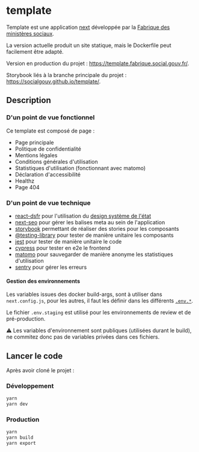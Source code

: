 # template

Template est une application [next](https://nextjs.org/) développée par la [Fabrique des ministères sociaux](https://www.fabrique.social.gouv.fr/).

La version actuelle produit un site statique, mais le Dockerfile peut facilement être adapté.

Version en production du projet : <https://template.fabrique.social.gouv.fr/>.

Storybook liés à la branche principale du projet : <https://socialgouv.github.io/template/>.

## Description

### D'un point de vue fonctionnel

Ce template est composé de page :

- Page principale
- Politique de confidentialité
- Mentions légales
- Conditions générales d'utilisation
- Statistiques d'utilisation (fonctionnant avec matomo)
- Déclaration d'accessibilité
- Healthz
- Page 404

### D'un point de vue technique

- [react-dsfr](https://dataesr.github.io/react-dsfr/) pour l'utilisation du [design système de l'état](https://www.systeme-de-design.gouv.fr/)
- [next-seo](https://github.com/garmeeh/next-seo) pour gérer les balises meta au sein de l'application
- [storybook](https://storybook.js.org/) permettant de réaliser des stories pour les composants
- [@testing-library](https://testing-library.com/) pour tester de manière unitaire les composants
- [jest](https://jestjs.io/) pour tester de manière unitaire le code
- [cypress](https://www.cypress.io/) pour tester en e2e le frontend
- [matomo](https://matomo.org/) pour sauvegarder de manière anonyme les statistiques d'utilisation
- [sentry](https://sentry.io/) pour gérer les erreurs

#### Gestion des environnements

Les variables issues des docker build-args, sont à utiliser dans `next.config.js`, pour les autres, il faut les définir dans les différents [`.env.*`](https://nextjs.org/docs/basic-features/environment-variables#environment-variable-load-order).

Le fichier `.env.staging` est utilisé pour les environnements de review et de pré-production.

:warning: Les variables d'environnement sont publiques (utilisées durant le build), ne commitez donc pas de variables privées dans ces fichiers.

## Lancer le code

Après avoir cloné le projet :

### Développement

```bash
yarn
yarn dev
```

### Production

```bash
yarn
yarn build
yarn export
```
